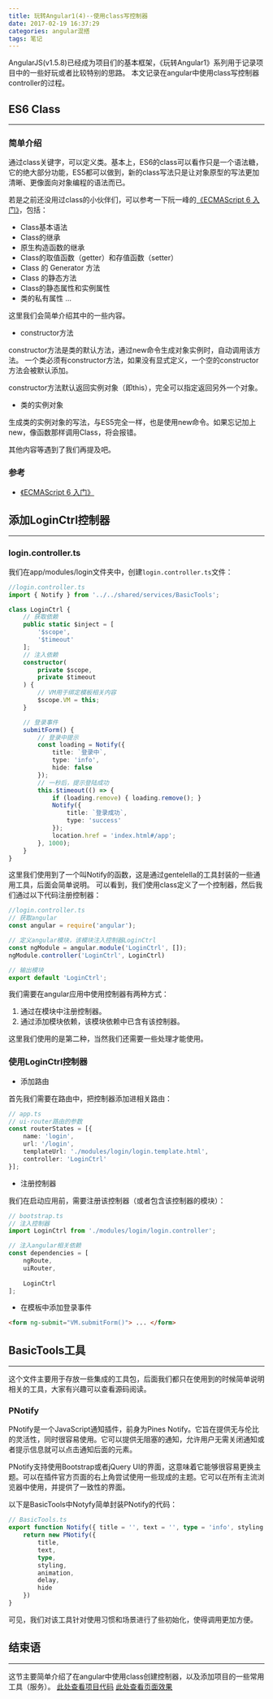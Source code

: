 ```yaml
---
title: 玩转Angular1(4)--使用class写控制器
date: 2017-02-19 16:37:29
categories: angular混搭
tags: 笔记
---
```

AngularJS(v1.5.8)已经成为项目们的基本框架，《玩转Angular1》系列用于记录项目中的一些好玩或者比较特别的思路。
本文记录在angular中使用class写控制器controller的过程。
<!--more-->
## ES6 Class
-----
### 简单介绍
通过class关键字，可以定义类。基本上，ES6的class可以看作只是一个语法糖，它的绝大部分功能，ES5都可以做到，新的class写法只是让对象原型的写法更加清晰、更像面向对象编程的语法而已。

若是之前还没用过class的小伙伴们，可以参考一下阮一峰的[《ECMAScript 6 入门》](http://es6.ruanyifeng.com/#docs/class)，包括：
- Class基本语法
- Class的继承
- 原生构造函数的继承
- Class的取值函数（getter）和存值函数（setter）
- Class 的 Generator 方法
- Class 的静态方法
- Class的静态属性和实例属性
- 类的私有属性
...

这里我们会简单介绍其中的一些内容。

- constructor方法

constructor方法是类的默认方法，通过new命令生成对象实例时，自动调用该方法。
一个类必须有constructor方法，如果没有显式定义，一个空的constructor方法会被默认添加。

constructor方法默认返回实例对象（即this），完全可以指定返回另外一个对象。


- 类的实例对象

生成类的实例对象的写法，与ES5完全一样，也是使用new命令。如果忘记加上new，像函数那样调用Class，将会报错。


其他内容等遇到了我们再提及吧。

### 参考
- [《ECMAScript 6 入门》](http://es6.ruanyifeng.com/#docs/class)

## 添加LoginCtrl控制器
---
### login.controller.ts
我们在app/modules/login文件夹中，创建`login.controller.ts`文件：

``` typescript
//login.controller.ts
import { Notify } from '../../shared/services/BasicTools';

class LoginCtrl {
    // 获取依赖
    public static $inject = [
        '$scope',
        '$timeout'
    ];
    // 注入依赖
    constructor(
        private $scope,
        private $timeout
    ) {
        // VM用于绑定模板相关内容
        $scope.VM = this;
    }

    // 登录事件
    submitForm() {
        // 登录中提示
        const loading = Notify({
            title: `登录中`,
            type: 'info',
            hide: false
        });
        // 一秒后，提示登陆成功
        this.$timeout(() => {
            if (loading.remove) { loading.remove(); }
            Notify({
                title: `登录成功`,
                type: 'success'
            });
            location.href = 'index.html#/app';
        }, 1000);
    }
}
```

这里我们使用到了一个叫Notify的函数，这是通过gentelella的工具封装的一些通用工具，后面会简单说明。
可以看到，我们使用class定义了一个控制器，然后我们通过以下代码注册控制器：

``` typescript
//login.controller.ts
// 获取angular
const angular = require('angular');

// 定义angular模块，该模块注入控制器LoginCtrl
const ngModule = angular.module('LoginCtrl', []);
ngModule.controller('LoginCtrl', LoginCtrl)

// 输出模块
export default 'LoginCtrl';
```

我们需要在angular应用中使用控制器有两种方式：
1. 通过在模块中注册控制器。
2. 通过添加模块依赖，该模块依赖中已含有该控制器。

这里我们使用的是第二种，当然我们还需要一些处理才能使用。

### 使用LoginCtrl控制器
- 添加路由

首先我们需要在路由中，把控制器添加进相关路由：

``` typescript
// app.ts
// ui-router路由的参数
const routerStates = [{
    name: 'login',
    url: '/login',
    templateUrl: './modules/login/login.template.html',
    controller: 'LoginCtrl'
}];
```


- 注册控制器

我们在启动应用前，需要注册该控制器（或者包含该控制器的模块）：

``` typescript
// bootstrap.ts
// 注入控制器
import LoginCtrl from './modules/login/login.controller';

// 注入angular相关依赖
const dependencies = [
    ngRoute,
    uiRouter,
    
    LoginCtrl
];
```

- 在模板中添加登录事件

``` html
<form ng-submit="VM.submitForm()"> ... </form>
```

## BasicTools工具
---
这个文件主要用于存放一些集成的工具包，后面我们都只在使用到的时候简单说明相关的工具，大家有兴趣可以查看源码阅读。

### PNotify
PNotify是一个JavaScript通知插件，前身为Pines Notify。它旨在提供无与伦比的灵活性，同时很容易使用。它可以提供无阻塞的通知，允许用户无需关闭通知或者提示信息就可以点击通知后面的元素。

PNotify支持使用Bootstrap或者jQuery UI的界面，这意味着它能够很容易更换主题。可以在插件官方页面的右上角尝试使用一些现成的主题。它可以在所有主流浏览器中使用，并提供了一致性的界面。

以下是BasicTools中Notyfy简单封装PNotify的代码：

``` typescript
// BasicTools.ts
export function Notify({ title = '', text = '', type = 'info', styling = 'bootstrap3', animation = 'slide', delay = 2000, hide = true }) {
    return new PNotify({
        title,
        text,
        type,
        styling,
        animation,
        delay,
        hide
    })
}
```

可见，我们对该工具针对使用习惯和场景进行了些初始化，使得调用更加方便。

## 结束语
-----
这节主要简单介绍了在angular中使用class创建控制器，以及添加项目的一些常用工具（服务）。
[此处查看项目代码](https://github.com/godbasin/godbasin.github.io/tree/blog-codes/angular-free/4-create-controller-with-class)
[此处查看页面效果](http://angular-free.godbasin.com/angular-free-4-create-controller-with-class/index.html)
